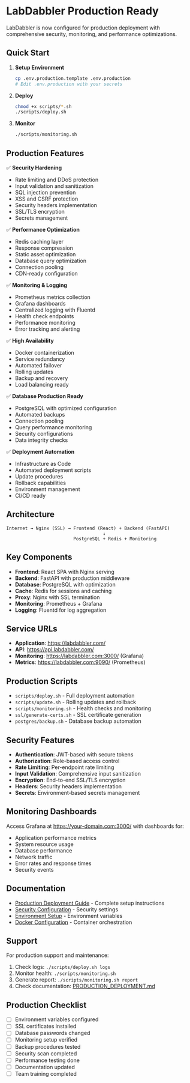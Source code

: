 # LabDabbler Production Ready

LabDabbler is now configured for production deployment with comprehensive security, monitoring, and performance optimizations.

## Quick Start

1. **Setup Environment**
   ```bash
   cp .env.production.template .env.production
   # Edit .env.production with your secrets
   ```

2. **Deploy**
   ```bash
   chmod +x scripts/*.sh
   ./scripts/deploy.sh
   ```

3. **Monitor**
   ```bash
   ./scripts/monitoring.sh
   ```

## Production Features

✅ **Security Hardening**
- Rate limiting and DDoS protection
- Input validation and sanitization
- SQL injection prevention
- XSS and CSRF protection
- Security headers implementation
- SSL/TLS encryption
- Secrets management

✅ **Performance Optimization**
- Redis caching layer
- Response compression
- Static asset optimization
- Database query optimization
- Connection pooling
- CDN-ready configuration

✅ **Monitoring & Logging**
- Prometheus metrics collection
- Grafana dashboards
- Centralized logging with Fluentd
- Health check endpoints
- Performance monitoring
- Error tracking and alerting

✅ **High Availability**
- Docker containerization
- Service redundancy
- Automated failover
- Rolling updates
- Backup and recovery
- Load balancing ready

✅ **Database Production Ready**
- PostgreSQL with optimized configuration
- Automated backups
- Connection pooling
- Query performance monitoring
- Security configurations
- Data integrity checks

✅ **Deployment Automation**
- Infrastructure as Code
- Automated deployment scripts
- Update procedures
- Rollback capabilities
- Environment management
- CI/CD ready

## Architecture

```
Internet → Nginx (SSL) → Frontend (React) + Backend (FastAPI)
                                    ↓
                         PostgreSQL + Redis + Monitoring
```

## Key Components

- **Frontend**: React SPA with Nginx serving
- **Backend**: FastAPI with production middleware
- **Database**: PostgreSQL with optimization
- **Cache**: Redis for sessions and caching
- **Proxy**: Nginx with SSL termination
- **Monitoring**: Prometheus + Grafana
- **Logging**: Fluentd for log aggregation

## Service URLs

- **Application**: https://labdabbler.com/
- **API**: https://api.labdabbler.com/
- **Monitoring**: https://labdabbler.com:3000/ (Grafana)
- **Metrics**: https://labdabbler.com:9090/ (Prometheus)

## Production Scripts

- `scripts/deploy.sh` - Full deployment automation
- `scripts/update.sh` - Rolling updates and rollback
- `scripts/monitoring.sh` - Health checks and monitoring
- `ssl/generate-certs.sh` - SSL certificate generation
- `postgres/backup.sh` - Database backup automation

## Security Features

- **Authentication**: JWT-based with secure tokens
- **Authorization**: Role-based access control
- **Rate Limiting**: Per-endpoint rate limiting
- **Input Validation**: Comprehensive input sanitization
- **Encryption**: End-to-end SSL/TLS encryption
- **Headers**: Security headers implementation
- **Secrets**: Environment-based secrets management

## Monitoring Dashboards

Access Grafana at https://your-domain.com:3000/ with dashboards for:
- Application performance metrics
- System resource usage
- Database performance
- Network traffic
- Error rates and response times
- Security events

## Documentation

- [Production Deployment Guide](PRODUCTION_DEPLOYMENT.md) - Complete setup instructions
- [Security Configuration](config/production.yaml) - Security settings
- [Environment Setup](.env.production.template) - Environment variables
- [Docker Configuration](docker-compose.production.yml) - Container orchestration

## Support

For production support and maintenance:
1. Check logs: `./scripts/deploy.sh logs`
2. Monitor health: `./scripts/monitoring.sh`
3. Generate report: `./scripts/monitoring.sh report`
4. Check documentation: [PRODUCTION_DEPLOYMENT.md](PRODUCTION_DEPLOYMENT.md)

## Production Checklist

- [ ] Environment variables configured
- [ ] SSL certificates installed
- [ ] Database passwords changed
- [ ] Monitoring setup verified
- [ ] Backup procedures tested
- [ ] Security scan completed
- [ ] Performance testing done
- [ ] Documentation updated
- [ ] Team training completed